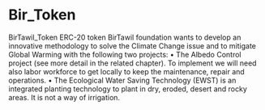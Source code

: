 # Bir_Token
BirTawil_Token ERC-20 token
BirTawil foundation wants to develop an innovative methodology to solve the Climate Change issue and to mitigate Global Warming with the following two projects:
•	The Albedo Control project (see more detail in the related chapter). To implement we will need also labor workforce to get locally to keep the maintenance, repair and operations.
•	The Ecological Water Saving Technology (EWST) is an integrated planting technology to plant in dry, eroded, desert and rocky areas. It is not a way of irrigation. 
